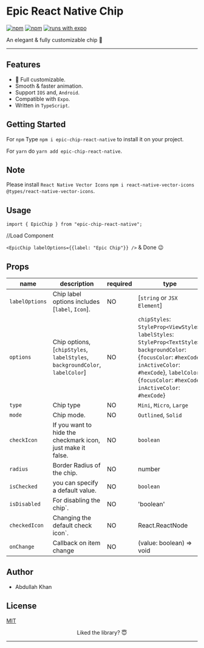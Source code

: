 # Epic React Native Chip

[![npm](https://img.shields.io/npm/l/epic-chip-react-native?style=flat-square)](https://www.npmjs.com/package/epic-chip-react-native) [![npm](https://img.shields.io/badge/types-included-blue?style=flat-square)](https://www.npmjs.com/package/epic-chip-react-native) [![runs with expo](https://img.shields.io/badge/Runs%20with%20Expo-4630EB.svg?style=flat-square&logo=EXPO&labelColor=f3f3f3&logoColor=000)](https://expo.io/)

An elegant & fully customizable chip 🚀



---

## Features

- 🌟 Full customizable.
- Smooth & faster animation.
- Support `IOS` and, `Android`.
- Compatible with `Expo`.
- Written in `TypeScript`.

## Getting Started

For `npm`
Type `npm i epic-chip-react-native` to install it on your project.

For `yarn` do `yarn add epic-chip-react-native`.

## Note
Please install `React Native Vector Icons` `npm i react-native-vector-icons @types/react-native-vector-icons`.

## Usage

`import { EpicChip } from "epic-chip-react-native";`

//Load Component

`<EpicChip labelOptions={{label: "Epic Chip"}} />` & Done 😉

## Props

| name                 | description                                                                                         | required | type                                                                                                      | default  |
| -------------------- | --------------------------------------------------------------------------------------------------- | -------- | --------------------------------------------------------------------------------------------------------- | -------- |
| `labelOptions`             | Chip label options includes [`label`, `Icon`].                         | NO       | [`string` or `JSX Element`]                                                                     |  |
| `options`               | Chip options, [`chipStyles`, `labelStyles`, `backgroundColor`, `labelColor`]                            | NO      | `chipStyles`: `StyleProp<ViewStyle>`, `labelStyles`: `StyleProp<TextStyle>`, `backgroundColor`: {`focusColor`: `#hexCode`, `inActiveColor`: `#hexCode`}, `labelColor`: {`focusColor`: `#hexCode`, `inActiveColor`: `#hexCode`}   |                                                                   |          |
| `type`              | Chip type    | NO       | `Mini`, `Micro`, `Large`                                                                                    |          |
| `mode`           | Chip mode.                               | NO       | `Outlined`, `Solid`                                                                                                    |          `Outlined`|
| `checkIcon`             | If you want to hide the checkmark icon, just make it false.                        | NO       | `boolean` |    false      |
| `radius`     | Border Radius of the chip. | NO       | number |                                                               15    |       |
| `isChecked`     | you can specify a default value. | NO       | `boolean`|                                                                  |          |
| `isDisabled` | For disabling the chip`.                  | NO       | 'boolean'                                                                                          |   false       |
| `checkedIcon`           | Changing the default check icon`.                               | NO       | React.ReactNode                                                                                                    |          |
| `onChange`              | Callback on item change                                                            | NO       | (value: boolean) => void                                                                                                   |     |

## Author

- Abdullah Khan

## License

[MIT](./LICENSE)

<div align="center">

Liked the library? 😇

---
